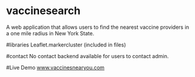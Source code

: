 # vaccinesearch
A web application that allows users to find the nearest vaccine providers in a one mile radius in New York State.

#libraries
Leaflet.markercluster (included in files)

#contact
No contact backend available for users to contact admin. 

#Live Demo
www.vaccinesnearyou.com
